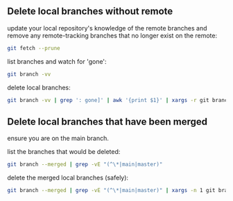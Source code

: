 ## Delete local branches without remote

update your local repository's knowledge of the remote branches and remove any remote-tracking branches that no longer exist on the remote:
```bash
git fetch --prune
```

list branches and watch for 'gone':
```bash
git branch -vv
```

delete local branches:
```bash
git branch -vv | grep ': gone]' | awk '{print $1}' | xargs -r git branch -d
```


## Delete local branches that have been merged

ensure you are on the main branch.

list the branches that would be deleted:
```bash
git branch --merged | grep -vE "(^\*|main|master)"
```

delete the merged local branches (safely):
```bash
git branch --merged | grep -vE "(^\*|main|master)" | xargs -n 1 git branch -d
```
